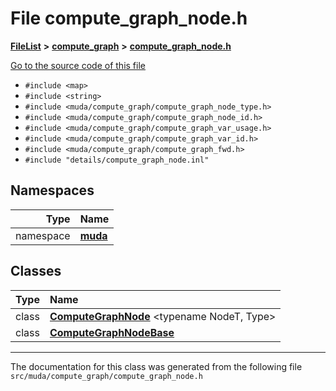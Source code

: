 

# File compute\_graph\_node.h



[**FileList**](files.md) **>** [**compute\_graph**](dir_b4aad8ec408afb185bc8426846668e86.md) **>** [**compute\_graph\_node.h**](compute__graph__node_8h.md)

[Go to the source code of this file](compute__graph__node_8h_source.md)



* `#include <map>`
* `#include <string>`
* `#include <muda/compute_graph/compute_graph_node_type.h>`
* `#include <muda/compute_graph/compute_graph_node_id.h>`
* `#include <muda/compute_graph/compute_graph_var_usage.h>`
* `#include <muda/compute_graph/compute_graph_var_id.h>`
* `#include <muda/compute_graph/compute_graph_fwd.h>`
* `#include "details/compute_graph_node.inl"`













## Namespaces

| Type | Name |
| ---: | :--- |
| namespace | [**muda**](namespacemuda.md) <br> |


## Classes

| Type | Name |
| ---: | :--- |
| class | [**ComputeGraphNode**](classmuda_1_1_compute_graph_node.md) &lt;typename NodeT, Type&gt;<br> |
| class | [**ComputeGraphNodeBase**](classmuda_1_1_compute_graph_node_base.md) <br> |



















































------------------------------
The documentation for this class was generated from the following file `src/muda/compute_graph/compute_graph_node.h`

